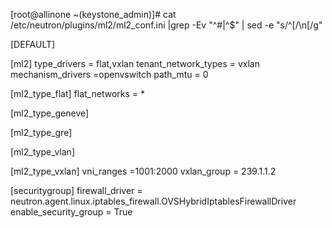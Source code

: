 [root@allinone ~(keystone_admin)]# cat /etc/neutron/plugins/ml2/ml2_conf.ini |grep -Ev "^#|^$" | sed -e "s/^\[/\n\[/g"

[DEFAULT]

[ml2]
type_drivers = flat,vxlan
tenant_network_types = vxlan
mechanism_drivers =openvswitch
path_mtu = 0

[ml2_type_flat]
flat_networks = *

[ml2_type_geneve]

[ml2_type_gre]

[ml2_type_vlan]

[ml2_type_vxlan]
vni_ranges =1001:2000
vxlan_group = 239.1.1.2

[securitygroup]
firewall_driver = neutron.agent.linux.iptables_firewall.OVSHybridIptablesFirewallDriver
enable_security_group = True
